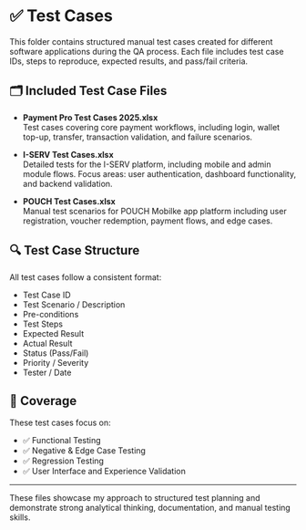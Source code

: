 # ✅ Test Cases

This folder contains structured manual test cases created for different software applications during the QA process. Each file includes test case IDs, steps to reproduce, expected results, and pass/fail criteria.

## 🗂️ Included Test Case Files

- **Payment Pro Test Cases 2025.xlsx**  
  Test cases covering core payment workflows, including login, wallet top-up, transfer, transaction validation, and failure scenarios.

- **I-SERV Test Cases.xlsx**  
  Detailed tests for the I-SERV platform, including mobile and admin module flows. Focus areas: user authentication, dashboard functionality, and backend validation.

- **POUCH Test Cases.xlsx**  
  Manual test scenarios for POUCH Mobilke app platform including user registration, voucher redemption, payment flows, and edge cases.

## 🔍 Test Case Structure

All test cases follow a consistent format:

- Test Case ID
- Test Scenario / Description
- Pre-conditions
- Test Steps
- Expected Result
- Actual Result
- Status (Pass/Fail)
- Priority / Severity
- Tester / Date

## 🧪 Coverage

These test cases focus on:
- ✅ Functional Testing
- ✅ Negative & Edge Case Testing
- ✅ Regression Testing
- ✅ User Interface and Experience Validation

---

These files showcase my approach to structured test planning and demonstrate strong analytical thinking, documentation, and manual testing skills.
